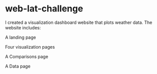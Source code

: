 # web-lat-challenge

I created a visualization dashboard website that plots weather data.
The website includes:

A landing page

Four visualization pages

A Comparisons page

A Data page

